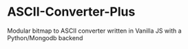 # ASCII-Converter-Plus
Modular bitmap to ASCII converter written in Vanilla JS with a Python/Mongodb backend
